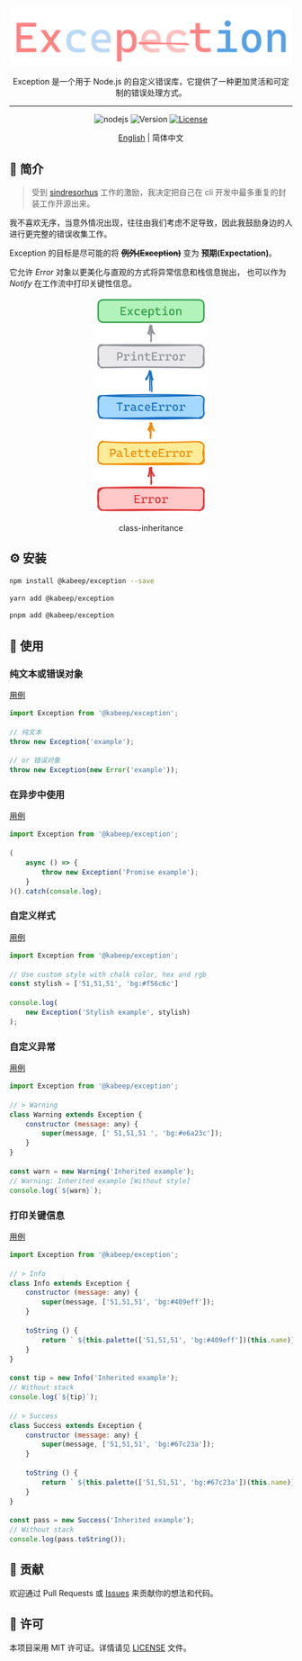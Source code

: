 <div align="center">

<img src="docs/images/logo-dark.png" alt="logo-dark">

Exception 是一个用于 Node.js 的自定义错误库，它提供了一种更加灵活和可定制的错误处理方式。

---

![nodejs](https://img.shields.io/badge/NodeJS-≥14.x-lightseagreen?logo=powershell)
![Version](https://img.shields.io/badge/Version-1.0.0-cornflowerblue)
[![License](https://img.shields.io/badge/License-MIT-slateblue)](LICENSE)

[English](README.md) | 简体中文

</div>

## 📖 简介

> 受到 [sindresorhus](https://github.com/sindresorhus) 工作的激励，我决定把自己在 cli 开发中最多重复的封装工作开源出来。

我不喜欢无序，当意外情况出现，往往由我们考虑不足导致，因此我鼓励身边的人进行更完整的错误收集工作。

Exception 的目标是尽可能的将 ~~**例外(Exception)**~~ 变为 **预期(Expectation)**。

它允许 _Error_ 对象以更美化与直观的方式将异常信息和栈信息抛出，
也可以作为 _Notify_ 在工作流中打印关键性信息。

<div align="center">

<img src="docs/images/class-inheritance.png" alt="inheritance-tree" width="200">

class-inheritance

</div>

## ⚙️ 安装

```bash
npm install @kabeep/exception --save
```

```bash
yarn add @kabeep/exception
```

```bash
pnpm add @kabeep/exception
```

## 🚀 使用

### 纯文本或错误对象

[用例](example/default.ts)

```javascript
import Exception from '@kabeep/exception';

// 纯文本
throw new Exception('example');

// or 错误对象
throw new Exception(new Error('example'));
```

### 在异步中使用

[用例](example/promise.ts)

```javascript
import Exception from '@kabeep/exception';

(
    async () => {
        throw new Exception('Promise example');
    }
)().catch(console.log);
```

### 自定义样式

[用例](example/stylish.ts)

```javascript
import Exception from '@kabeep/exception';

// Use custom style with chalk color, hex and rgb
const stylish = ['51,51,51', 'bg:#f56c6c']

console.log(
    new Exception('Stylish example', stylish)
);
```

### 自定义异常

[用例](example/extends.ts)

```javascript
import Exception from '@kabeep/exception';

// > Warning
class Warning extends Exception {
    constructor (message: any) {
        super(message, [' 51,51,51 ', 'bg:#e6a23c']);
    }
}

const warn = new Warning('Inherited example');
// Warning: Inherited example [Without style]
console.log(`${warn}`);
```

### 打印关键信息

[用例](example/extends.ts)

```javascript
import Exception from '@kabeep/exception';

// > Info
class Info extends Exception {
    constructor (message: any) {
        super(message, ['51,51,51', 'bg:#409eff']);
    }

    toString () {
        return ` ${this.palette(['51,51,51', 'bg:#409eff'])(this.name)} ${this.message}`;
    }
}

const tip = new Info('Inherited example');
// Without stack
console.log(`${tip}`);

// > Success
class Success extends Exception {
    constructor (message: any) {
        super(message, ['51,51,51', 'bg:#67c23a']);
    }

    toString () {
        return ` ${this.palette(['51,51,51', 'bg:#67c23a'])(this.name)} ${this.message}`;
    }
}

const pass = new Success('Inherited example');
// Without stack
console.log(pass.toString());
```

## 🤝 贡献

欢迎通过 Pull Requests 或 [Issues](https://github.com/kabeep/exception/issues) 来贡献你的想法和代码。

## 📄 许可

本项目采用 MIT 许可证。详情请见 [LICENSE](LICENSE) 文件。
